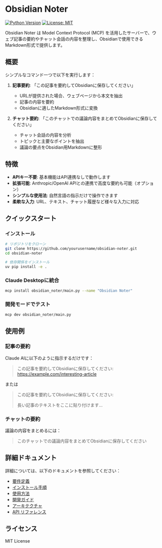 # Obsidian Noter

[![Python Version](https://img.shields.io/badge/python-3.12%2B-blue)](https://www.python.org/downloads/)
[![License: MIT](https://img.shields.io/badge/License-MIT-yellow.svg)](https://opensource.org/licenses/MIT)

Obsidian Noter は Model Context Protocol (MCP) を活用したサーバーで、ウェブ記事の要約やチャット会話の内容を整理し、Obsidianで使用できるMarkdown形式で提供します。

## 概要

シンプルなコマンド一つで以下を実行します：

1. **記事要約**: 「この記事を要約してObsidianに保存してください」
   - URLが提供された場合、ウェブページから本文を抽出
   - 記事の内容を要約
   - Obsidianに適したMarkdown形式に変換

2. **チャット要約**: 「このチャットでの議論内容をまとめてObsidianに保存してください」
   - チャット会話の内容を分析
   - トピックと主要なポイントを抽出
   - 議論の要点をObsidian用Markdownに整形

## 特徴

- **APIキー不要**: 基本機能はAPI連携なしで動作します
- **拡張可能**: Anthropic/OpenAI APIとの連携で高度な要約も可能（オプション）
- **シンプルな使用法**: 自然言語の指示だけで操作できます
- **柔軟な入力**: URL、テキスト、チャット履歴など様々な入力に対応

## クイックスタート

### インストール

```bash
# リポジトリをクローン
git clone https://github.com/yourusername/obsidian-noter.git
cd obsidian-noter

# 依存関係をインストール
uv pip install -e .
```

### Claude Desktopに統合

```bash
mcp install obsidian_noter/main.py --name "Obsidian Noter"
```

### 開発モードでテスト

```bash
mcp dev obsidian_noter/main.py
```

## 使用例

### 記事の要約

Claude AIに以下のように指示するだけです：

> この記事を要約してObsidianに保存してください: https://example.com/interesting-article

または

> この記事を要約してObsidianに保存してください:
> 
> 長い記事のテキストをここに貼り付けます...

### チャットの要約

議論の内容をまとめるには：

> このチャットでの議論内容をまとめてObsidianに保存してください

## 詳細ドキュメント

詳細については、以下のドキュメントを参照してください：

- [要件定義](docs/requirements.md)
- [インストール手順](docs/installation.md)
- [使用方法](docs/usage.md)
- [開発ガイド](docs/development.md)
- [アーキテクチャ](docs/architecture.md)
- [API リファレンス](docs/api/)

## ライセンス

MIT License
